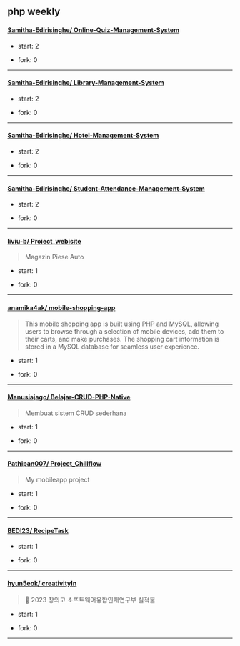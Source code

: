 ## php weekly

#### [Samitha-Edirisinghe/ Online-Quiz-Management-System](https://github.com/Samitha-Edirisinghe/Online-Quiz-Management-System)
>  
+ start: 2
+ fork: 0
---
#### [Samitha-Edirisinghe/ Library-Management-System](https://github.com/Samitha-Edirisinghe/Library-Management-System)
>  
+ start: 2
+ fork: 0
---
#### [Samitha-Edirisinghe/ Hotel-Management-System](https://github.com/Samitha-Edirisinghe/Hotel-Management-System)
>  
+ start: 2
+ fork: 0
---
#### [Samitha-Edirisinghe/ Student-Attendance-Management-System](https://github.com/Samitha-Edirisinghe/Student-Attendance-Management-System)
>  
+ start: 2
+ fork: 0
---
#### [liviu-b/ Proiect_webisite](https://github.com/liviu-b/Proiect_webisite)
>  Magazin Piese Auto 
+ start: 1
+ fork: 0
---
#### [anamika4ak/ mobile-shopping-app](https://github.com/anamika4ak/mobile-shopping-app)
>  This mobile shopping app is built using PHP and MySQL, allowing users to browse through a selection of mobile devices, add them to their carts, and make purchases. The shopping cart information is stored in a MySQL database for seamless user experience.
+ start: 1
+ fork: 0
---
#### [Manusiajago/ Belajar-CRUD-PHP-Native](https://github.com/Manusiajago/Belajar-CRUD-PHP-Native)
>  Membuat sistem CRUD sederhana
+ start: 1
+ fork: 0
---
#### [Pathipan007/ Project_Chillflow](https://github.com/Pathipan007/Project_Chillflow)
>  My mobileapp project
+ start: 1
+ fork: 0
---
#### [BEDI23/ RecipeTask](https://github.com/BEDI23/RecipeTask)
>  
+ start: 1
+ fork: 0
---
#### [hyun5eok/ creativityIn](https://github.com/hyun5eok/creativityIn)
>  🎊 2023 창의고 소프트웨어융합인재연구부 실적물
+ start: 1
+ fork: 0
---